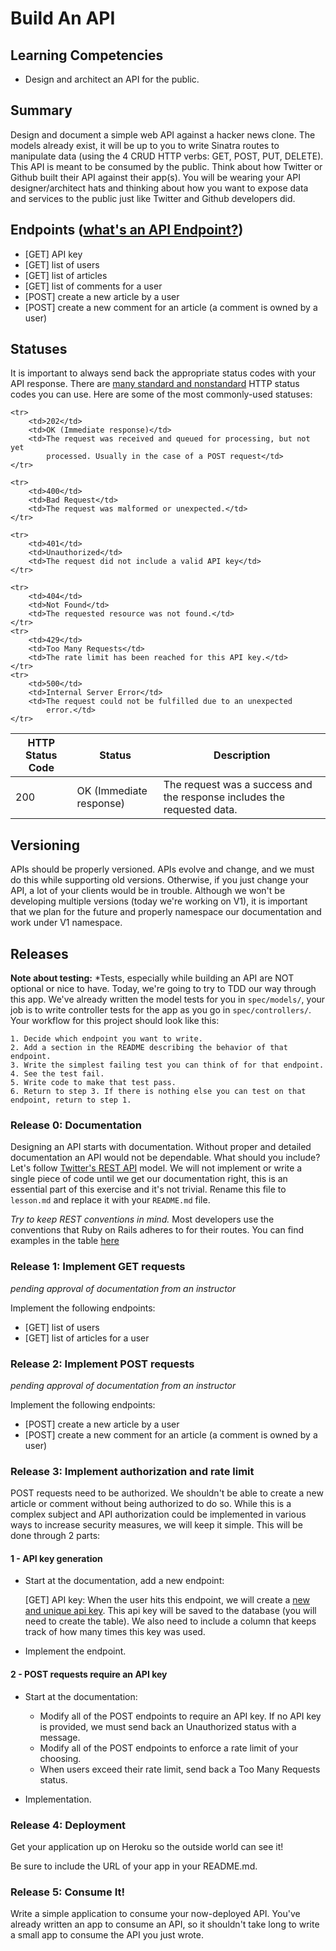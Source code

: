 
# Build An API

## Learning Competencies
- Design and architect an API for the public.

## Summary

Design and document a simple web API against a hacker news clone. The models 
already exist, it will be up to you to write Sinatra routes to manipulate data 
(using the 4 CRUD HTTP verbs: GET, POST, PUT, DELETE).
This API is meant to be consumed by the public. Think about how Twitter or
Github built their API against their app(s). You will be wearing your API 
designer/architect hats and thinking about how you want to expose data and 
services to the public just like Twitter and Github developers did.


## Endpoints ([what's an API Endpoint?](http://bit.ly/1jIgbNw))
- [GET] API key
- [GET] list of users
- [GET] list of articles
- [GET] list of comments for a user
- [POST] create a new article by a user
- [POST] create a new comment for an article (a comment is owned by a user)

## Statuses
It is important to always send back the appropriate status codes with your API response.
There are [many standard and nonstandard](http://en.wikipedia.org/wiki/List_of_HTTP_status_codes)
HTTP status codes you can use. Here are some of the most commonly-used statuses:

<table>
  <thead>
    <th>HTTP Status Code</th>
    <th>Status</th>
    <th>Description</th>
  </thead>
  <tbody>
       <tr>
        <td>200</td>
        <td>OK (Immediate response)</td>
        <td>The request was a success and the response includes the
            requested data.</td>
    </tr>

    <tr>
        <td>202</td>
        <td>OK (Immediate response)</td>
        <td>The request was received and queued for processing, but not yet
            processed. Usually in the case of a POST request</td>
    </tr>

    <tr>
        <td>400</td>
        <td>Bad Request</td>
        <td>The request was malformed or unexpected.</td>
    </tr>

    <tr>
        <td>401</td>
        <td>Unauthorized</td>
        <td>The request did not include a valid API key</td>
    </tr>

    <tr>
        <td>404</td>
        <td>Not Found</td>
        <td>The requested resource was not found.</td>
    </tr>
    <tr>
        <td>429</td>
        <td>Too Many Requests</td>
        <td>The rate limit has been reached for this API key.</td>
    </tr>
    <tr>
        <td>500</td>
        <td>Internal Server Error</td>
        <td>The request could not be fulfilled due to an unexpected
            error.</td>
    </tr>
</tbody>
</table>

## Versioning
APIs should be properly versioned. APIs evolve and change, and we must do this 
while supporting old versions. Otherwise, if you just change your API, a lot of 
your clients would be in trouble. Although we won't be developing multiple 
versions (today we're working on V1), it is important that we plan for the 
future and properly namespace our documentation and work under V1 namespace.

## Releases
**Note about testing:** *Tests, especially while building an API are NOT 
optional or nice to have. Today, we're going to try to TDD our way through this 
app. We've already written the model tests for you in `spec/models/`, your job 
is to write controller tests for the app as you go in `spec/controllers/`. Your 
workflow for this project should look like this:

    1. Decide which endpoint you want to write.
    2. Add a section in the README describing the behavior of that endpoint.
    3. Write the simplest failing test you can think of for that endpoint.
    4. See the test fail.
    5. Write code to make that test pass.
    6. Return to step 3. If there is nothing else you can test on that endpoint, return to step 1.

### Release 0: Documentation
Designing an API starts with documentation. Without proper and detailed documentation
an API would not be dependable. What should you include? Let's follow [Twitter's REST API](https://dev.twitter.com/docs/api/1.1) model.
We will not implement or write a single piece of code until we get our documentation right, this is an
essential part of this exercise and it's not trivial. Rename this file to `lesson.md` and replace it with your `README.md` file.

*Try to keep REST conventions in mind.* Most developers use the conventions that 
Ruby on Rails adheres to for their routes. You can find examples in the table
[here](http://guides.rubyonrails.org/routing.html#crud-verbs-and-actions)

### Release 1: Implement GET requests
_pending approval of documentation from an instructor_

Implement the following endpoints:
- [GET] list of users
- [GET] list of articles for a user

### Release 2: Implement POST requests
_pending approval of documentation from an instructor_

Implement the following endpoints:
- [POST] create a new article by a user
- [POST] create a new comment for an article (a comment is owned by a user)

### Release 3: Implement authorization and rate limit
POST requests need to be authorized. We shouldn't be able to create a new article
or comment without being authorized to do so. While this is a complex subject
and API authorization could be implemented in various ways to increase
security measures, we will keep it simple. This will be done through 2 parts:

#### 1 - API key generation
- Start at the documentation, add a new endpoint:

  [GET] API key: When the user hits this endpoint, we will create a [new and unique
  api key](http://www.ruby-doc.org/stdlib-1.9.3/libdoc/securerandom/rdoc/SecureRandom.html#method-c-hex).
  This api key will be saved to the database (you will need to create the table). We also need to include
  a column that keeps track of how many times this key was used.

- Implement the endpoint.


#### 2 - POST requests require an API key
- Start at the documentation:
  - Modify all of the POST endpoints to require an API key. If no API key is 
    provided, we must send back an Unauthorized status with a message.
  - Modify all of the POST endpoints to enforce a rate limit of your choosing.
  - When users exceed their rate limit, send back a Too Many Requests status.

- Implementation.

### Release 4: Deployment
Get your application up on Heroku so the outside world can see it! 

Be sure to include the URL of your app in your README.md.

### Release 5: Consume It!
Write a simple application to consume your now-deployed API. You've already 
written an app to consume an API, so it shouldn't take long to write a small 
app to consume the API you just wrote.
